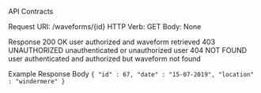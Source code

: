 
API Contracts

Request
    URI: /waveforms/{id}
    HTTP Verb: GET
    Body: None

Response
    200 OK              user authorized and waveform retrieved
    403 UNAUTHORIZED    unauthenticated or unauthorized user
    404 NOT FOUND       user authenticated and authorized but waveform not found

Example Response Body
    `{
       "id" : 67,
        "date" : "15-07-2019",
        "location" : "windermere"
     }`
    











